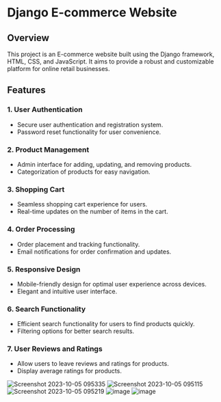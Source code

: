 # Django E-commerce Website

## Overview
This project is an E-commerce website built using the Django framework, HTML, CSS, and JavaScript. It aims to provide a robust and customizable platform for online retail businesses.

## Features

### 1. User Authentication
- Secure user authentication and registration system.
- Password reset functionality for user convenience.

### 2. Product Management
- Admin interface for adding, updating, and removing products.
- Categorization of products for easy navigation.

### 3. Shopping Cart
- Seamless shopping cart experience for users.
- Real-time updates on the number of items in the cart.

### 4. Order Processing
- Order placement and tracking functionality.
- Email notifications for order confirmation and updates.

### 5. Responsive Design
- Mobile-friendly design for optimal user experience across devices.
- Elegant and intuitive user interface.

### 6. Search Functionality
- Efficient search functionality for users to find products quickly.
- Filtering options for better search results.

### 7. User Reviews and Ratings
- Allow users to leave reviews and ratings for products.
- Display average ratings for products.

![Screenshot 2023-10-05 095335](https://github.com/3La221/E-Commerce/assets/126871601/7fdea846-2d81-4152-a60a-15afe35d4dbe)
![Screenshot 2023-10-05 095115](https://github.com/3La221/E-Commerce/assets/126871601/903dfc9f-d43b-49f0-b6a2-0a8656d5ca65)
![Screenshot 2023-10-05 095219](https://github.com/3La221/E-Commerce/assets/126871601/e046a2b8-a112-4f97-be30-a6711bdb953d)
![image](https://github.com/3La221/E-Commerce/assets/126871601/cd68ee47-6ecf-4b95-9fe2-a37600ad1788)
![image](https://github.com/3La221/E-Commerce/assets/126871601/90669d59-3a1a-4f7e-ae9a-c57778f18e33)


